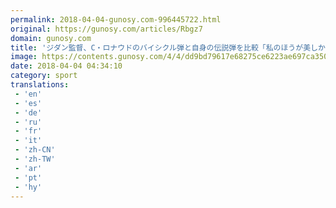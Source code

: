 ```yaml
---
permalink: 2018-04-04-gunosy.com-996445722.html
original: https://gunosy.com/articles/Rbgz7
domain: gunosy.com
title: 'ジダン監督、C・ロナウドのバイシクル弾と自身の伝説弾を比較「私のほうが美しかった」（Football ZONE web） - グノシー'
image: https://contents.gunosy.com/4/4/dd9bd79617e68275ce6223ae697ca350_content.jpg
date: 2018-04-04 04:34:10
category: sport
translations: 
 - 'en'
 - 'es'
 - 'de'
 - 'ru'
 - 'fr'
 - 'it'
 - 'zh-CN'
 - 'zh-TW'
 - 'ar'
 - 'pt'
 - 'hy'
---
```


